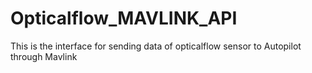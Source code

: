 # Opticalflow_MAVLINK_API
This is the interface for sending data of opticalflow sensor  to Autopilot through Mavlink
